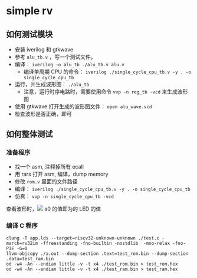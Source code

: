 # simple rv
## 如何测试模块

- 安装 iverilog 和 gtkwave
- 参考 `alu_tb.v` ，写一个测试文件。
- 编译： `iverilog -o alu_tb ./alu_tb.v alu.v`
  - 编译单周期 CPU 的命令： `iverilog ./single_cycle_cpu_tb.v -y . -o single_cycle_cpu_tb`
- 运行，并生成波形图： `./alu_tb`
  - 注意，运行时序电路时，需要使用命令 `vvp -n reg_tb -vcd` 来生成波形图
- 使用 gtkwave 打开生成的波形图文件： `open alu_wave.vcd`
- 检查波形是否正确，即可

## 如何整体测试

### 准备程序

- 找一个 asm, 注释掉所有 ecall
- 用 rars 打开 asm, 编译，dump memory
- 修改 `rom.v` 里面的文件路径
- 编译： `iverilog ./single_cycle_cpu_tb.v -y . -o single_cycle_cpu_tb`
- 仿真： `vvp -n single_cycle_cpu_tb -vcd`

查看波形时，![](2022-03-13-02-45-21.png) a0 的值即为的 LED 的值

### 编译 C 程序

```
clang -T app.lds --target=riscv32-unknown-unknown ./test.c -march=rv32im -ffreestanding -fno-builtin -nostdlib  -mno-relax -fno-PIE -G=0
llvm-objcopy ./a.out --dump-section .text=test_rom.bin --dump-section .data=test_ram.bin 
od -w4 -An --endian little -v -t x4 ./test_rom.bin > test_rom.hex
od -w4 -An --endian little -v -t x4 ./test_ram.bin > test_ram.hex
```
